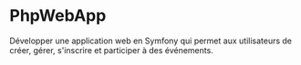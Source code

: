 # PhpWebApp
Développer une application web en Symfony qui permet aux utilisateurs de créer, gérer, s'inscrire et participer à des événements. 
